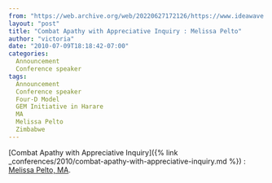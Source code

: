 ```yaml
---
from: "https://web.archive.org/web/20220627172126/https://www.ideawave.ca/combat-apathy-with-appreciative-inquiry-melissa-pelto/"
layout: "post"
title: "Combat Apathy with Appreciative Inquiry : Melissa Pelto"
author: "victoria"
date: "2010-07-09T18:18:42-07:00"
categories:
  Announcement
  Conference speaker
tags: 
  Announcement
  Conference speaker
  Four-D Model
  GEM Initiative in Harare
  MA
  Melissa Pelto
  Zimbabwe
---
```


[Combat Apathy with Appreciative Inquiry]({% link _conferences/2010/combat-apathy-with-appreciative-inquiry.md %}) : [Melissa Pelto, MA](http://www.sixdegreescommunications.com/).
